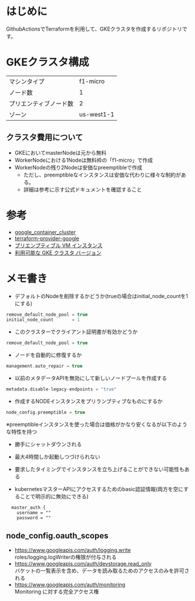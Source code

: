 # はじめに
GithubActionsでTerraformを利用して、GKEクラスタを作成するリポジトリです。

# GKEクラスタ構成
|||
|-|-|
|マシンタイプ|f1-micro|
|ノード数|1|
|プリエンティブノード数|2|
|ゾーン|us-west1-1|

## クラスタ費用について
* GKEにおいてmasterNodeは元から無料
* WorkerNodeにおける1Nodeは無料枠の「f1-micro」で作成
* WorkerNodeの残り2Nodeは安価なpreemptibleで作成
  - ただし、preemptibleなインスタンスは安価な代わりに様々な制約がある。
  - 詳細は参考に示す公式ドキュメントを確認すること

# 参考
* [google_container_cluster](https://www.terraform.io/docs/providers/google/r/container_cluster.html)
* [terraform-provider-google](https://github.com/terraform-providers/terraform-provider-google/)
* [プリエンプティブル VM インスタンス](https://cloud.google.com/compute/docs/instances/preemptible?hl=ja)
* [利用可能な GKE クラスタ バージョン](https://cloud.google.com/run/docs/gke/cluster-versions)

# メモ書き

* デフォルトのNodeを削除するかどうか(trueの場合はinitial_node_countを1にする)
```h
remove_default_node_pool = true
initial_node_count       = 1
```

* このクラスターでクライアント証明書が有効かどうか
```h
remove_default_node_pool = true
```

* ノードを自動的に修復するか
```h
management.auto_repair = true
```

* 以前のメタデータAPIを無効にして新しいノードプールを作成する
```h
metadata.disable-legacy-endpoints = "true"
```

* 作成するNODEインスタンスをプリランプティブなものにするか  
```h
node_config.preemptible = true
```
※preemptibleインスタンスを使った場合は価格がかなり安くなるが以下のような特性を持つ
* 勝手にシャットダウンされる
* 最大4時間しか起動しつづけられない
* 要求したタイミングでインスタンスを立ち上げることができない可能性もある

* kubernetesマスターAPIにアクセスするためのbasic認証情報(両方を空にすることで明示的に無効にできる)
```
  master_auth {
    username = ""
    password = ""
```


## node_config.oauth_scopes 
- https://www.googleapis.com/auth/logging.write  
roles/logging.logWriterの権限が付与される
- https://www.googleapis.com/auth/devstorage.read_only  
バケットの一覧表示を含め、データを読み取るためのアクセスのみを許可される
- https://www.googleapis.com/auth/monitoring  
Monitoring に対する完全アクセス権